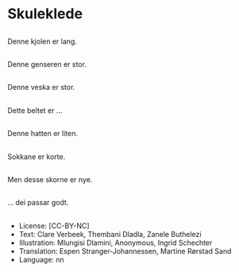 # Skuleklede

##
Denne kjolen er lang.

##
Denne genseren er stor.

##
Denne veska er stor.

##
Dette beltet er ...

##
Denne hatten er liten.

##
Sokkane er korte.

##
Men desse skorne er nye.

##
... dei passar godt.

##
* License: [CC-BY-NC]
* Text: Clare Verbeek, Thembani Dladla, Zanele Buthelezi
* Illustration: Mlungisi Dlamini, Anonymous, Ingrid Schechter
* Translation: Espen Stranger-Johannessen, Martine Rørstad Sand
* Language: nn
